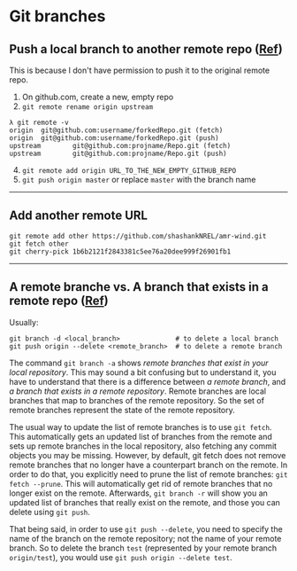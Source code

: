 # Git branches

## Push a local branch to another remote repo ([Ref](https://stackoverflow.com/a/5181968))

This is because I don't have permission to push it to the original remote repo. 

1. On github.com, create a new, empty repo 
2. `git remote rename origin upstream`

```
λ git remote -v
origin  git@github.com:username/forkedRepo.git (fetch)
origin  git@github.com:username/forkedRepo.git (push)
upstream        git@github.com:projname/Repo.git (fetch)
upstream        git@github.com:projname/Repo.git (push)
```

4. `git remote add origin URL_TO_THE_NEW_EMPTY_GITHUB_REPO`
5. `git push origin master` or replace `master` with the branch name

---------------

## Add another remote URL

```
git remote add other https://github.com/shashankNREL/amr-wind.git
git fetch other
git cherry-pick 1b6b2121f2843381c5ee76a20dee999f26901fb1
```

---------------------


## A remote branche vs. A branch that exists in a remote repo ([Ref](https://stackoverflow.com/questions/35941566/git-says-remote-ref-does-not-exist-when-i-delete-remote-branch))

Usually:
```
git branch -d <local_branch>              # to delete a local branch
git push origin --delete <remote_branch>  # to delete a remote branch
```

The command `git branch -a` shows *remote branches that exist in your local repository*. This may sound a bit confusing but to understand it, you have to understand that there is a difference between *a remote branch*, and *a branch that exists in a remote repository*. Remote branches are local branches that map to branches of the remote repository. So the set of remote branches represent the state of the remote repository.

The usual way to update the list of remote branches is to use `git fetch`. This automatically gets an updated list of branches from the remote and sets up remote branches in the local repository, also fetching any commit objects you may be missing. However, by default, git fetch does not remove remote branches that no longer have a counterpart branch on the remote. In order to do that, you explicitly need to prune the list of remote branches: `git fetch --prune`. This will automatically get rid of remote branches that no longer exist on the remote. Afterwards, `git branch -r` will show you an updated list of branches that really exist on the remote, and those you can delete using `git push`.

That being said, in order to use `git push --delete`, you need to specify the name of the branch on the remote repository; not the name of your remote branch. So to delete the branch `test` (represented by your remote branch `origin/test`), you would use `git push origin --delete test`.

